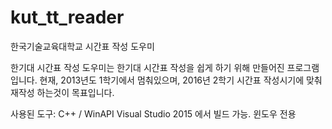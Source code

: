 # kut_tt_reader
한국기술교육대학교 시간표 작성 도우미

한기대 시간표 작성 도우미는 한기대 시간표 작성을 쉽게 하기 위해 만들어진 프로그램입니다.
현재, 2013년도 1학기에서 멈춰있으며, 2016년 2학기 시간표 작성시기에 맞춰 재작성 하는것이 목표입니다.

사용된 도구: C++ / WinAPI
Visual Studio 2015 에서 빌드 가능. 윈도우 전용
